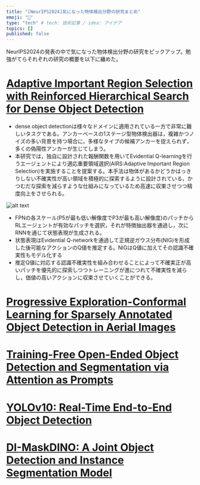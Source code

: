```yaml
---
title: "[NeurIPS2024]気になった物体検出分野の研究まとめ"
emoji: "🙆"
type: "tech" # tech: 技術記事 / idea: アイデア
topics: []
published: false
---
```


NeurIPS2024の発表の中で気になった物体検出分野の研究をピックアップ。勉強がてらそれぞれの研究の概要を以下に纏めた。

# [Adaptive Important Region Selection with Reinforced Hierarchical Search for Dense Object Detection](https://neurips.cc/virtual/2024/poster/94227)
- dense object detectionは様々なドメインに適用されている一方で非常に難しいタスクである。アンカーベースの1ステージ型物体検出器は，複雑かつノイズの多い背景を持つ場合に，多様なタイプの候補アンカーを捉えられず，多くの偽陽性アンカーが生じてしまう。
- 本研究では，独自に設計された報酬関数を用いてEvidential Q-learningを行うエージェントにより適応重要領域選択(AIRS:Adaptive Important Region Selection)を実施することを提案する。本手法は物体があるかどうかはっきりしない不確実性が高い領域を積極的に探索するように設計されている，かつむだな探索を減らすような仕組みになっているため高速に収束させつつ精度向上をさせられる。

![alt text](/images/image.png)

- FPNの各スケール(P5が最も低い解像度でP3が最も高い解像度)のパッチからRLエージェントが有効なパッチを選択，それが特徴抽出器を通過し，次にRNNを通じて状態表現が生成される。
- 状態表現はEvidential Q-networkを通過して正規逆ガウス分布(NIG)を形成した後可能なアクションのQ値を推定する。NIGはQ値に加えてその認識不確実性もモデル化する
- 推定Q値に対応する認識不確実性を組み合わせることによって不確実正が高いパッチを優先的に探索しつつトレーニングが進につれて不確実性を減らし，価値の高いアクションに収束させていくことができる。

# [Progressive Exploration-Conformal Learning for Sparsely Annotated Object Detection in Aerial Images](https://neurips.cc/virtual/2024/poster/95684)

# [Training-Free Open-Ended Object Detection and Segmentation via Attention as Prompts](https://neurips.cc/virtual/2024/poster/94761)

# [YOLOv10: Real-Time End-to-End Object Detection](https://neurips.cc/virtual/2024/poster/93301)

# [DI-MaskDINO: A Joint Object Detection and Instance Segmentation Model](https://neurips.cc/virtual/2024/poster/93369)